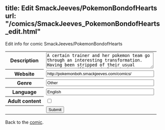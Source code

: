 title: Edit SmackJeeves/PokemonBondofHearts
url: "/comics/SmackJeeves_PokemonBondofHearts_edit.html"
---
Edit info for comic SmackJeeves/PokemonBondofHearts

<form name="comic" action="http://gaepostmail.appspot.com/comic/" method="post">
<table class="comicinfo">
<tr>
<th>Description</th><td><textarea name="description" cols="40" rows="3">A certain trainer and her pokemon team go through an interesting transformation. Having been stripped of their usual power, how will they deal with the problems within and without? With a spoonful of humour, of course! This is a spin-off of &quot;For The Wild&quot; (http://archiveofourown.org/works/802980). Updates randomly (aiming for once a weekend). Quality increases unintentionally.</textarea></td>
</tr>
<tr>
<th>Website</th><td><input type="text" name="url" value="http://pokemonboh.smackjeeves.com/comics/" size="40"/></td>
</tr>
<tr>
<th>Genre</th><td><input type="text" name="genre" value="Other" size="40"/></td>
</tr>
<tr>
<th>Language</th><td><input type="text" name="language" value="English" size="40"/></td>
</tr>
<tr>
<th>Adult content</th><td><input type="checkbox" name="adult" value="adult" /></td>
</tr>
<tr>
<th></th><td>
<input type="hidden" name="comic" value="SmackJeeves_PokemonBondofHearts" />
<input type="submit" name="submit" value="Submit" />
</td>
</tr>
</table>
</form>

Back to the [comic](SmackJeeves_PokemonBondofHearts.html).
